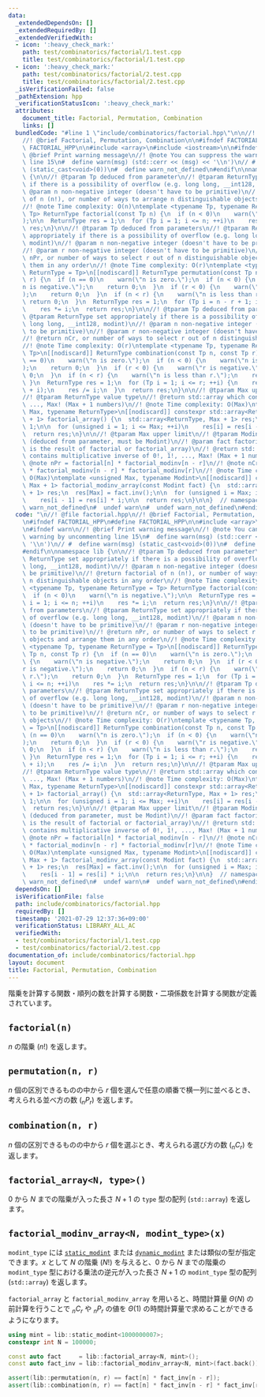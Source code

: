 ```yaml
---
data:
  _extendedDependsOn: []
  _extendedRequiredBy: []
  _extendedVerifiedWith:
  - icon: ':heavy_check_mark:'
    path: test/combinatorics/factorial/1.test.cpp
    title: test/combinatorics/factorial/1.test.cpp
  - icon: ':heavy_check_mark:'
    path: test/combinatorics/factorial/2.test.cpp
    title: test/combinatorics/factorial/2.test.cpp
  _isVerificationFailed: false
  _pathExtension: hpp
  _verificationStatusIcon: ':heavy_check_mark:'
  attributes:
    document_title: Factorial, Permutation, Combination
    links: []
  bundledCode: "#line 1 \"include/combinatorics/factorial.hpp\"\n\n//! @file factorial.hpp\n\
    //! @brief Factorial, Permutation, Combination\n\n#ifndef FACTORIAL_HPP\n#define\
    \ FACTORIAL_HPP\n\n#include <array>\n#include <iostream>\n\n#ifndef warn\n//!\
    \ @brief Print warning message\n//! @note You can suppress the warning by uncommenting\
    \ line 15\n#  define warn(msg) (std::cerr << (msg) << '\\n')\n// #  define warn(msg)\
    \ (static_cast<void>(0))\n#  define warn_not_defined\n#endif\n\nnamespace lib\
    \ {\n\n//! @tparam Tp deduced from parameter\n//! @tparam ReturnType set appropriately\
    \ if there is a possibility of overflow (e.g. long long, __int128, modint)\n//!\
    \ @param n non-negative integer (doesn't have to be primitive)\n//! @return factorial\
    \ of n (n!), or number of ways to arrange n distinguishable objects in any order\n\
    //! @note Time complexity: O(n)\ntemplate <typename Tp, typename ReturnType =\
    \ Tp> ReturnType factorial(const Tp n) {\n  if (n < 0)\n    warn(\"n is negative.\"\
    );\n\n  ReturnType res = 1;\n  for (Tp i = 1; i <= n; ++i)\n    res *= i;\n  return\
    \ res;\n}\n\n//! @tparam Tp deduced from parameters\n//! @tparam ReturnType set\
    \ appropriately if there is a possibility of overflow (e.g. long long, __int128,\
    \ modint)\n//! @param n non-negative integer (doesn't have to be primitive)\n\
    //! @param r non-negative integer (doesn't have to be primitive)\n//! @return\
    \ nPr, or number of ways to select r out of n distinguishable objects and arrange\
    \ them in any order\n//! @note Time complexity: O(r)\ntemplate <typename Tp, typename\
    \ ReturnType = Tp>\n[[nodiscard]] ReturnType permutation(const Tp n, const Tp\
    \ r) {\n  if (n == 0)\n    warn(\"n is zero.\");\n  if (n < 0) {\n    warn(\"\
    n is negative.\");\n    return 0;\n  }\n  if (r < 0) {\n    warn(\"r is negative.\"\
    );\n    return 0;\n  }\n  if (n < r) {\n    warn(\"n is less than r.\");\n   \
    \ return 0;\n  }\n  ReturnType res = 1;\n  for (Tp i = n - r + 1; i <= n; ++i)\n\
    \    res *= i;\n  return res;\n}\n\n//! @tparam Tp deduced from parameters\n//!\
    \ @tparam ReturnType set appropriately if there is a possibility of overflow (e.g.\
    \ long long, __int128, modint)\n//! @param n non-negative integer (doesn't have\
    \ to be primitive)\n//! @param r non-negative integer (doesn't have to be primitive)\n\
    //! @return nCr, or number of ways to select r out of n distinguishable objects\n\
    //! @note Time complexity: O(r)\ntemplate <typename Tp, typename ReturnType =\
    \ Tp>\n[[nodiscard]] ReturnType combination(const Tp n, const Tp r) {\n  if (n\
    \ == 0)\n    warn(\"n is zero.\");\n  if (n < 0) {\n    warn(\"n is negative.\"\
    );\n    return 0;\n  }\n  if (r < 0) {\n    warn(\"r is negative.\");\n    return\
    \ 0;\n  }\n  if (n < r) {\n    warn(\"n is less than r.\");\n    return 0;\n \
    \ }\n  ReturnType res = 1;\n  for (Tp i = 1; i <= r; ++i) {\n    res *= (n - r\
    \ + i);\n    res /= i;\n  }\n  return res;\n}\n\n//! @tparam Max upper limit\n\
    //! @tparam ReturnType value type\n//! @return std::array which contains 0!, 1!,\
    \ ..., Max! (Max + 1 numbers)\n//! @note Time complexity: O(Max)\ntemplate <unsigned\
    \ Max, typename ReturnType>\n[[nodiscard]] constexpr std::array<ReturnType, Max\
    \ + 1> factorial_array() {\n  std::array<ReturnType, Max + 1> res;\n  res[0] =\
    \ 1;\n\n  for (unsigned i = 1; i <= Max; ++i)\n    res[i] = res[i - 1] * i;\n\n\
    \  return res;\n}\n\n//! @tparam Max upper limit\n//! @tparam Modint value type\
    \ (deduced from parameter, must be Modint)\n//! @param fact factorial of Max (which\
    \ is the result of factorial or factorial_array)\n//! @return std::array which\
    \ contains multiplicative inverse of 0!, 1!, ..., Max! (Max + 1 numbers)\n//!\
    \ @note nPr = factorial[n] * factorial_modinv[n - r]\n//! @note nCr = factorial[n]\
    \ * factorial_modinv[n - r] * factorial_modinv[r]\n//! @note Time complexity:\
    \ O(Max)\ntemplate <unsigned Max, typename Modint>\n[[nodiscard]] constexpr std::array<Modint,\
    \ Max + 1> factorial_modinv_array(const Modint fact) {\n  std::array<Modint, Max\
    \ + 1> res;\n  res[Max] = fact.inv();\n\n  for (unsigned i = Max; i > 0; --i)\n\
    \    res[i - 1] = res[i] * i;\n\n  return res;\n}\n\n}  // namespace lib\n\n#ifdef\
    \ warn_not_defined\n#  undef warn\n#  undef warn_not_defined\n#endif\n\n#endif\n"
  code: "\n//! @file factorial.hpp\n//! @brief Factorial, Permutation, Combination\n\
    \n#ifndef FACTORIAL_HPP\n#define FACTORIAL_HPP\n\n#include <array>\n#include <iostream>\n\
    \n#ifndef warn\n//! @brief Print warning message\n//! @note You can suppress the\
    \ warning by uncommenting line 15\n#  define warn(msg) (std::cerr << (msg) <<\
    \ '\\n')\n// #  define warn(msg) (static_cast<void>(0))\n#  define warn_not_defined\n\
    #endif\n\nnamespace lib {\n\n//! @tparam Tp deduced from parameter\n//! @tparam\
    \ ReturnType set appropriately if there is a possibility of overflow (e.g. long\
    \ long, __int128, modint)\n//! @param n non-negative integer (doesn't have to\
    \ be primitive)\n//! @return factorial of n (n!), or number of ways to arrange\
    \ n distinguishable objects in any order\n//! @note Time complexity: O(n)\ntemplate\
    \ <typename Tp, typename ReturnType = Tp> ReturnType factorial(const Tp n) {\n\
    \  if (n < 0)\n    warn(\"n is negative.\");\n\n  ReturnType res = 1;\n  for (Tp\
    \ i = 1; i <= n; ++i)\n    res *= i;\n  return res;\n}\n\n//! @tparam Tp deduced\
    \ from parameters\n//! @tparam ReturnType set appropriately if there is a possibility\
    \ of overflow (e.g. long long, __int128, modint)\n//! @param n non-negative integer\
    \ (doesn't have to be primitive)\n//! @param r non-negative integer (doesn't have\
    \ to be primitive)\n//! @return nPr, or number of ways to select r out of n distinguishable\
    \ objects and arrange them in any order\n//! @note Time complexity: O(r)\ntemplate\
    \ <typename Tp, typename ReturnType = Tp>\n[[nodiscard]] ReturnType permutation(const\
    \ Tp n, const Tp r) {\n  if (n == 0)\n    warn(\"n is zero.\");\n  if (n < 0)\
    \ {\n    warn(\"n is negative.\");\n    return 0;\n  }\n  if (r < 0) {\n    warn(\"\
    r is negative.\");\n    return 0;\n  }\n  if (n < r) {\n    warn(\"n is less than\
    \ r.\");\n    return 0;\n  }\n  ReturnType res = 1;\n  for (Tp i = n - r + 1;\
    \ i <= n; ++i)\n    res *= i;\n  return res;\n}\n\n//! @tparam Tp deduced from\
    \ parameters\n//! @tparam ReturnType set appropriately if there is a possibility\
    \ of overflow (e.g. long long, __int128, modint)\n//! @param n non-negative integer\
    \ (doesn't have to be primitive)\n//! @param r non-negative integer (doesn't have\
    \ to be primitive)\n//! @return nCr, or number of ways to select r out of n distinguishable\
    \ objects\n//! @note Time complexity: O(r)\ntemplate <typename Tp, typename ReturnType\
    \ = Tp>\n[[nodiscard]] ReturnType combination(const Tp n, const Tp r) {\n  if\
    \ (n == 0)\n    warn(\"n is zero.\");\n  if (n < 0) {\n    warn(\"n is negative.\"\
    );\n    return 0;\n  }\n  if (r < 0) {\n    warn(\"r is negative.\");\n    return\
    \ 0;\n  }\n  if (n < r) {\n    warn(\"n is less than r.\");\n    return 0;\n \
    \ }\n  ReturnType res = 1;\n  for (Tp i = 1; i <= r; ++i) {\n    res *= (n - r\
    \ + i);\n    res /= i;\n  }\n  return res;\n}\n\n//! @tparam Max upper limit\n\
    //! @tparam ReturnType value type\n//! @return std::array which contains 0!, 1!,\
    \ ..., Max! (Max + 1 numbers)\n//! @note Time complexity: O(Max)\ntemplate <unsigned\
    \ Max, typename ReturnType>\n[[nodiscard]] constexpr std::array<ReturnType, Max\
    \ + 1> factorial_array() {\n  std::array<ReturnType, Max + 1> res;\n  res[0] =\
    \ 1;\n\n  for (unsigned i = 1; i <= Max; ++i)\n    res[i] = res[i - 1] * i;\n\n\
    \  return res;\n}\n\n//! @tparam Max upper limit\n//! @tparam Modint value type\
    \ (deduced from parameter, must be Modint)\n//! @param fact factorial of Max (which\
    \ is the result of factorial or factorial_array)\n//! @return std::array which\
    \ contains multiplicative inverse of 0!, 1!, ..., Max! (Max + 1 numbers)\n//!\
    \ @note nPr = factorial[n] * factorial_modinv[n - r]\n//! @note nCr = factorial[n]\
    \ * factorial_modinv[n - r] * factorial_modinv[r]\n//! @note Time complexity:\
    \ O(Max)\ntemplate <unsigned Max, typename Modint>\n[[nodiscard]] constexpr std::array<Modint,\
    \ Max + 1> factorial_modinv_array(const Modint fact) {\n  std::array<Modint, Max\
    \ + 1> res;\n  res[Max] = fact.inv();\n\n  for (unsigned i = Max; i > 0; --i)\n\
    \    res[i - 1] = res[i] * i;\n\n  return res;\n}\n\n}  // namespace lib\n\n#ifdef\
    \ warn_not_defined\n#  undef warn\n#  undef warn_not_defined\n#endif\n\n#endif\n"
  dependsOn: []
  isVerificationFile: false
  path: include/combinatorics/factorial.hpp
  requiredBy: []
  timestamp: '2021-07-29 12:37:36+09:00'
  verificationStatus: LIBRARY_ALL_AC
  verifiedWith:
  - test/combinatorics/factorial/1.test.cpp
  - test/combinatorics/factorial/2.test.cpp
documentation_of: include/combinatorics/factorial.hpp
layout: document
title: Factorial, Permutation, Combination
---
```


階乗を計算する関数・順列の数を計算する関数・二項係数を計算する関数が定義されています。

## `factorial(n)`

$n$ の階乗 ($n!$) を返します。

## `permutation(n, r)`

$n$ 個の区別できるものの中から $r$ 個を選んで任意の順番で横一列に並べるとき、考えられる並べ方の数 (${}_nP_r$) を返します。

## `combination(n, r)`

$n$ 個の区別できるものの中から $r$ 個を選ぶとき、考えられる選び方の数 (${}_nC_r$) を返します。

## `factorial_array<N, type>()`

$0$ から $N$ までの階乗が入った長さ $N + 1$ の `type` 型の配列 (`std::array`) を返します。

## `factorial_modinv_array<N, modint_type>(x)`

`modint_type` には [`static_modint`](https://naskya.github.io/cp-library/include/algebra/static_modint.hpp) または [`dynamic_modint`](https://naskya.github.io/cp-library/include/algebra/dynamic_modint.hpp) または類似の型が指定できます。$x$ として $N$ の階乗 ($N!$) を与えると、$0$ から $N$ までの階乗の `modint_type` 型における乗法の逆元が入った長さ $N + 1$ の `modint_type` 型の配列 (`std::array`) を返します。

`factorial_array` と `factorial_modinv_array` を用いると、時間計算量 $\Theta(N)$ の前計算を行うことで ${}_nC_r$ や ${}_nP_r$ の値を $\Theta(1)$ の時間計算量で求めることができるようになります。

```cpp
using mint = lib::static_modint<1000000007>;
constexpr int N = 100000;

const auto fact     = lib::factorial_array<N, mint>();
const auto fact_inv = lib::factorial_modinv_array<N, mint>(fact.back());

assert(lib::permutation(n, r) == fact[n] * fact_inv[n - r]);
assert(lib::combination(n, r) == fact[n] * fact_inv[n - r] * fact_inv[r]);
```
